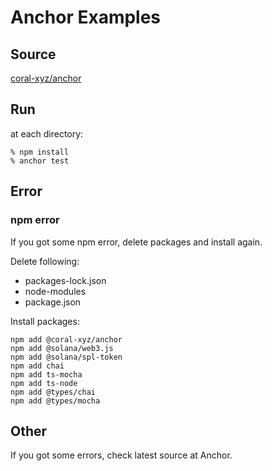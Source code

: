 # Anchor Examples

## Source
[coral-xyz/anchor](https://github.com/coral-xyz/anchor/tree/master/examples/tutorial)

## Run
at each directory:
```
% npm install
% anchor test
```

## Error
### npm error
If you got some npm error, delete packages and install again.

Delete following:
- packages-lock.json
- node-modules
- package.json

Install packages:
```
npm add @coral-xyz/anchor
npm add @solana/web3.js
npm add @solana/spl-token
npm add chai
npm add ts-mocha
npm add ts-node
npm add @types/chai
npm add @types/mocha
```

## Other
If you got some errors, check latest source at Anchor.

